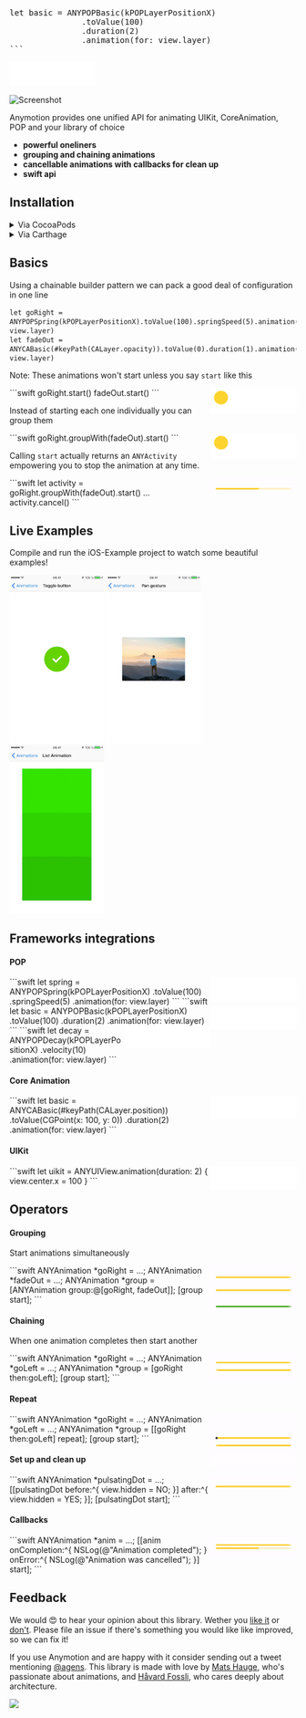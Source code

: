 <div float="left"><pre>
let basic = ANYPOPBasic(kPOPLayerPositionX)
               .toValue(100)
               .duration(2)
               .animation(for: view.layer)
```
</pre></div>
<img width="30%" float="left" src="/Meta/Readme/basic.gif?raw=true" alt="GIF" />

![Screenshot](/Meta/Readme/logo.gif)

Anymotion provides one unified API for animating UIKit, CoreAnimation, POP and your library of choice

- **powerful oneliners**
- **grouping and chaining animations**
- **cancellable animations with callbacks for clean up**
- **swift api**


## Installation


<details>
<summary>Via CocoaPods</summary>

If you're using CocoaPods, you can simply add to your `Podfile`:

```ruby
pod "Anymotion", :git => 'https://github.com/agens-no/Anymotion.git', :branch => 'master'
```

This will download the `Anymotion` and dependencies in `Pods/` during your next `pod install` exection. You may have to say `pod repo update` first.

##### Import in swift
```swift
import Anymotion
```

##### Import in Objective-C
```objc
#import <Anymotion/Anymotion.h>
```

</details>

<details>
<summary>Via Carthage</summary>

To install SwiftGen via [Carthage](https://github.com/Carthage/Carthage) add to your Cartfile:

```ruby
github "agensdev/anymotion"
```

##### Import in swift
```swift
import Anymotion
```

##### Import in Objective-C
```objc
#import <Anymotion/Anymotion.h>
```

</details>



## Basics

Using a chainable builder pattern we can pack a good deal of configuration in one line

```objc
let goRight = ANYPOPSpring(kPOPLayerPositionX).toValue(100).springSpeed(5).animation(for: view.layer)
let fadeOut = ANYCABasic(#keyPath(CALayer.opacity)).toValue(0).duration(1).animation(for: view.layer)
```

Note: These animations won't start unless you say `start` like this

<img width="30%" align="right" src="/Meta/Readme/basics.gif?raw=true" alt="GIF" />
```swift
goRight.start()
fadeOut.start()
```

Instead of starting each one individually you can group them

<img width="30%" align="right" src="/Meta/Readme/basics.gif?raw=true" alt="GIF" />
```swift
goRight.groupWith(fadeOut).start()
```

Calling `start` actually returns an `ANYActivity` empowering you to stop the animation at any time.

<img width="30%" align="right" src="/Meta/Readme/start_and_cancel.gif?raw=true" alt="GIF" />
```swift
let activity = goRight.groupWith(fadeOut).start()
...
activity.cancel()
```

## Live Examples

Compile and run the iOS-Example project to watch some beautiful examples!

 <img width="32.9%" src="/Meta/Readme/button.gif?raw=true" alt="GIF" />
 <img width="32.9%" src="/Meta/Readme/pan.gif?raw=true" alt="GIF" />
 <img width="32.9%" src="/Meta/Readme/list.gif?raw=true" alt="GIF" />

## Frameworks integrations

#### POP

<img width="30%" align="right" src="/Meta/Readme/spring.gif?raw=true" alt="GIF" />
```swift
let spring = ANYPOPSpring(kPOPLayerPositionX)
               .toValue(100)
               .springSpeed(5)
               .animation(for: view.layer)
```


<img width="30%" align="right" src="/Meta/Readme/basic.gif?raw=true" alt="GIF" />
```swift
let basic = ANYPOPBasic(kPOPLayerPositionX)
               .toValue(100)
               .duration(2)
               .animation(for: view.layer)
```


<img width="30%" align="right" src="/Meta/Readme/decay.gif?raw=true" alt="GIF" />
```swift
let decay = ANYPOPDecay(kPOPLayerPositionX)
               .velocity(10)
               .animation(for: view.layer)
```


#### Core Animation

<img width="30%" align="right" src="/Meta/Readme/basic.gif?raw=true" alt="GIF" />
```swift
let basic = ANYCABasic(#keyPath(CALayer.position))
               .toValue(CGPoint(x: 100, y: 0))
               .duration(2)
               .animation(for: view.layer)
```



#### UIKit

<img width="30%" align="right" src="/Meta/Readme/basic.gif?raw=true" alt="GIF" />
```swift
let uikit = ANYUIView.animation(duration: 2) {
    view.center.x = 100
}
```


## Operators

#### Grouping

Start animations simultaneously

<img width="30%" align="right" src="/Meta/Readme/group.gif?raw=true" alt="GIF" />
```swift
ANYAnimation *goRight = ...;
ANYAnimation *fadeOut = ...;
ANYAnimation *group = [ANYAnimation group:@[goRight, fadeOut]];
[group start];
```

#### Chaining

When one animation completes then start another

<img width="30%" align="right" src="/Meta/Readme/chain.gif?raw=true" alt="GIF" />
```swift
ANYAnimation *goRight = ...;
ANYAnimation *goLeft = ...;
ANYAnimation *group = [goRight then:goLeft];
[group start];
```

#### Repeat

<img width="30%" align="right" src="/Meta/Readme/chain_and_repeat.gif?raw=true" alt="GIF" />
```swift
ANYAnimation *goRight = ...;
ANYAnimation *goLeft = ...;
ANYAnimation *group = [[goRight then:goLeft] repeat];
[group start];
```


#### Set up and clean up

<img width="30%" align="right" src="/Meta/Readme/setup_and_clean_up.gif?raw=true" alt="GIF" />
```swift
ANYAnimation *pulsatingDot = ...;
[[pulsatingDot before:^{
   view.hidden = NO;
}] after:^{
   view.hidden = YES;
}];
[pulsatingDot start];
```

#### Callbacks

<img width="30%" align="right" src="/Meta/Readme/callbacks.gif?raw=true" alt="GIF" />
```swift
ANYAnimation *anim = ...;
[[anim onCompletion:^{
    NSLog(@"Animation completed");
} onError:^{
    NSLog(@"Animation was cancelled");
}] start];
```

## Feedback

We would 😍 to hear your opinion about this library. Wether you [like it](https://github.com/agens-no/Anymotion/issues/20) or [don't](https://github.com/agens-no/Anymotion/issues/19). Please file an issue if there's something you would like like improved, so we can fix it!

If you use Anymotion and are happy with it consider sending out a tweet mentioning [@agens](https://twitter.com/agens). This library is made with love by [Mats Hauge](https://github.com/matshau), who's passionate about animations, and [Håvard Fossli](https://twitter.com/hfossli), who cares deeply about architecture.

[<img width="30%" src="http://static.agens.no/images/agens_logo_w_slogan_avenir_medium.png" width="340" />](http://agens.no/)
